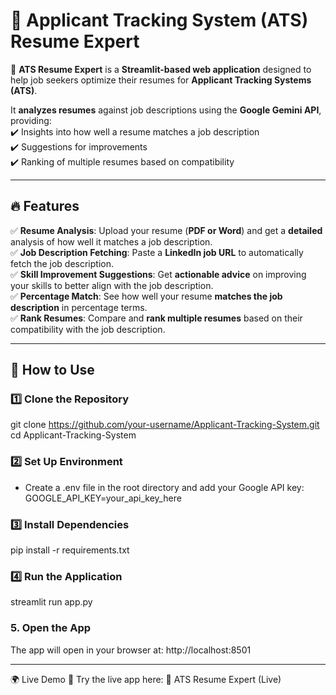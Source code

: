 # 📝 Applicant Tracking System (ATS) Resume Expert  

🚀 **ATS Resume Expert** is a **Streamlit-based web application** designed to help job seekers optimize their resumes for **Applicant Tracking Systems (ATS)**.  

It **analyzes resumes** against job descriptions using the **Google Gemini API**, providing:  
✔️ Insights into how well a resume matches a job description  
✔️ Suggestions for improvements  
✔️ Ranking of multiple resumes based on compatibility  

---

## 🔥 Features  

✅ **Resume Analysis**: Upload your resume (**PDF or Word**) and get a **detailed** analysis of how well it matches a job description.  
✅ **Job Description Fetching**: Paste a **LinkedIn job URL** to automatically fetch the job description.  
✅ **Skill Improvement Suggestions**: Get **actionable advice** on improving your skills to better align with the job description.  
✅ **Percentage Match**: See how well your resume **matches the job description** in percentage terms.  
✅ **Rank Resumes**: Compare and **rank multiple resumes** based on their compatibility with the job description.  

---

## 🚀 How to Use  

### 1️⃣ **Clone the Repository**  

git clone https://github.com/your-username/Applicant-Tracking-System.git  
cd Applicant-Tracking-System

### 2️⃣ **Set Up Environment**
   - Create a .env file in the root directory and add your Google API key:
     GOOGLE_API_KEY=your_api_key_here

### 3️⃣ **Install Dependencies**
   pip install -r requirements.txt

### 4️⃣  **Run the Application**
   streamlit run app.py

### 5. **Open the App**
   The app will open in your browser at:
http://localhost:8501

---
🌍 Live Demo
🎯 Try the live app here:
🔗 ATS Resume Expert (Live)



